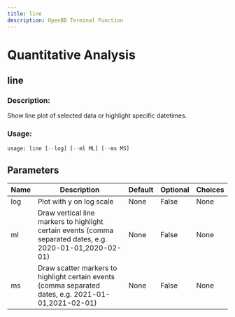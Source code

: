 ```yaml
---
title: line
description: OpenBB Terminal Function
---
```


# Quantitative Analysis

## line

### Description: 

Show line plot of selected data or highlight specific datetimes.

### Usage: 
```python
usage: line [--log] [--ml ML] [--ms MS]
```

## Parameters

| Name | Description | Default | Optional | Choices |
| ---- | ----------- | ------- | -------- | ------- |
| log | Plot with y on log scale | None | False | None |
| ml | Draw vertical line markers to highlight certain events (comma separated dates, e.g. 2020-01-01,2020-02-01) | None | False | None |
| ms | Draw scatter markers to highlight certain events (comma separated dates, e.g. 2021-01-01,2021-02-01) | None | False | None |


